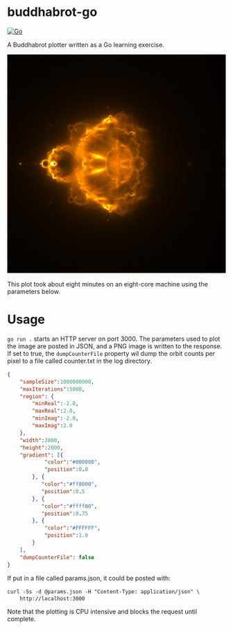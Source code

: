 # buddhabrot-go

[![Go](https://github.com/ebeeton/buddhabrot-go/actions/workflows/go.yml/badge.svg)](https://github.com/ebeeton/buddhabrot-go/actions/workflows/go.yml)

A Buddhabrot plotter written as a Go learning exercise.

![Buddhabrot image](/samples/sample.png)

This plot took about eight minutes on an eight-core machine using the parameters
below.

# Usage

`go run .` starts an HTTP server on port 3000. The parameters used to plot the
image are posted in JSON, and a PNG image is written to the response. If set to
true, the `dumpCounterFile` property wil dump the orbit counts per pixel to a
file called counter.txt in the log directory.

```json
{
    "sampleSize":1000000000,
    "maxIterations":5000,
    "region": {
        "minReal":-2.0,
        "maxReal":2.0,
        "minImag":-2.0,
        "maxImag":2.0
    },
    "width":2000,
    "height":2000,
    "gradient": [{
            "color":"#000000",
            "position":0.0
        }, {
           "color":"#ff8000",
           "position":0.5
        }, {
           "color":"#ffff00",
           "position":0.75
        }, {
            "color":"#FFFFFF",
            "position":1.0
        }
    ],
    "dumpCounterFile": false
}
```

If put in a file called params.json, it could be posted with:

```shell
curl -Ss -d @params.json -H "Content-Type: application/json" \
    http://localhost:3000
```

Note that the plotting is CPU intensive and blocks the request until complete.
